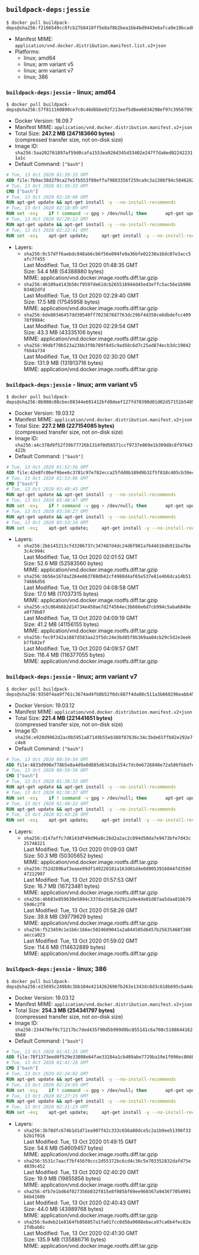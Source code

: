 ## `buildpack-deps:jessie`

```console
$ docker pull buildpack-deps@sha256:f2166549cc8fcb27b8410ff5e8af8b2bea1bb4bd9443e6afca9e19bcad835091
```

-	Manifest MIME: `application/vnd.docker.distribution.manifest.list.v2+json`
-	Platforms:
	-	linux; amd64
	-	linux; arm variant v5
	-	linux; arm variant v7
	-	linux; 386

### `buildpack-deps:jessie` - linux; amd64

```console
$ docker pull buildpack-deps@sha256:57f811160890ce7c0c46d6bbe92f213eef5d8ee6034298ef97c395679917b7cd
```

-	Docker Version: 18.09.7
-	Manifest MIME: `application/vnd.docker.distribution.manifest.v2+json`
-	Total Size: **247.2 MB (247183660 bytes)**  
	(compressed transfer size, not on-disk size)
-	Image ID: `sha256:5aa202761897af59d0cafa1553ea926d345d33402e247f7da6ed022422311a1c`
-	Default Command: `["bash"]`

```dockerfile
# Tue, 13 Oct 2020 01:39:33 GMT
ADD file:7b9ac38d270ca27e5fb553f80effa79883356f259ca9c3a1386f94c504626233 in / 
# Tue, 13 Oct 2020 01:39:33 GMT
CMD ["bash"]
# Tue, 13 Oct 2020 02:18:08 GMT
RUN apt-get update && apt-get install -y --no-install-recommends 		ca-certificates 		curl 		netbase 		wget 	&& rm -rf /var/lib/apt/lists/*
# Tue, 13 Oct 2020 02:18:09 GMT
RUN set -ex; 	if ! command -v gpg > /dev/null; then 		apt-get update; 		apt-get install -y --no-install-recommends 			gnupg 			dirmngr 		; 		rm -rf /var/lib/apt/lists/*; 	fi
# Tue, 13 Oct 2020 02:20:12 GMT
RUN apt-get update && apt-get install -y --no-install-recommends 		bzr 		git 		mercurial 		openssh-client 		subversion 				procps 	&& rm -rf /var/lib/apt/lists/*
# Tue, 13 Oct 2020 02:22:41 GMT
RUN set -ex; 	apt-get update; 	apt-get install -y --no-install-recommends 		autoconf 		automake 		bzip2 		dpkg-dev 		file 		g++ 		gcc 		imagemagick 		libbz2-dev 		libc6-dev 		libcurl4-openssl-dev 		libdb-dev 		libevent-dev 		libffi-dev 		libgdbm-dev 		libglib2.0-dev 		libgmp-dev 		libjpeg-dev 		libkrb5-dev 		liblzma-dev 		libmagickcore-dev 		libmagickwand-dev 		libncurses5-dev 		libncursesw5-dev 		libpng-dev 		libpq-dev 		libreadline-dev 		libsqlite3-dev 		libssl-dev 		libtool 		libwebp-dev 		libxml2-dev 		libxslt-dev 		libyaml-dev 		make 		patch 		unzip 		xz-utils 		zlib1g-dev 				$( 			if apt-cache show 'default-libmysqlclient-dev' 2>/dev/null | grep -q '^Version:'; then 				echo 'default-libmysqlclient-dev'; 			else 				echo 'libmysqlclient-dev'; 			fi 		) 	; 	rm -rf /var/lib/apt/lists/*
```

-	Layers:
	-	`sha256:0c57dff6aebdc848ab6cb6f56e094fe0a36bfe02230a16dc07e3acc5afc7f455`  
		Last Modified: Tue, 13 Oct 2020 01:48:35 GMT  
		Size: 54.4 MB (54388880 bytes)  
		MIME: application/vnd.docker.image.rootfs.diff.tar.gzip
	-	`sha256:46109a4143b58cf9597de61dcb265516944d45ed3effc5ac56e1b90603402dfd`  
		Last Modified: Tue, 13 Oct 2020 02:29:40 GMT  
		Size: 17.5 MB (17545958 bytes)  
		MIME: application/vnd.docker.image.rootfs.diff.tar.gzip
	-	`sha256:6de80346457dd30540ff7023878d7763dc29bf4d350ce6dbdefcc40978f9984c`  
		Last Modified: Tue, 13 Oct 2020 02:29:54 GMT  
		Size: 43.3 MB (43335106 bytes)  
		MIME: application/vnd.docker.image.rootfs.diff.tar.gzip
	-	`sha256:99dbf70b523a23bb3f9b789f845c9ad58c6d7c25ad874ecb3dc19042f6b4a734`  
		Last Modified: Tue, 13 Oct 2020 02:30:20 GMT  
		Size: 131.9 MB (131913716 bytes)  
		MIME: application/vnd.docker.image.rootfs.diff.tar.gzip

### `buildpack-deps:jessie` - linux; arm variant v5

```console
$ docker pull buildpack-deps@sha256:0b980c08cbec08344e691412bfd0deef127fd70390d01d02d57151b5405c8779
```

-	Docker Version: 19.03.12
-	Manifest MIME: `application/vnd.docker.distribution.manifest.v2+json`
-	Total Size: **227.2 MB (227154085 bytes)**  
	(compressed transfer size, not on-disk size)
-	Image ID: `sha256:a4c378d9f52f39b77726b1314f0d56571ccf9737e869e1b309d8c8f97643422b`
-	Default Command: `["bash"]`

```dockerfile
# Tue, 13 Oct 2020 01:52:56 GMT
ADD file:42e8fc0bef9bee6c3781c97e782ecca25fdd0b109d9b32f5f818c405cb39ecb2 in / 
# Tue, 13 Oct 2020 01:53:06 GMT
CMD ["bash"]
# Tue, 13 Oct 2020 03:48:45 GMT
RUN apt-get update && apt-get install -y --no-install-recommends 		ca-certificates 		curl 		netbase 		wget 	&& rm -rf /var/lib/apt/lists/*
# Tue, 13 Oct 2020 03:48:47 GMT
RUN set -ex; 	if ! command -v gpg > /dev/null; then 		apt-get update; 		apt-get install -y --no-install-recommends 			gnupg 			dirmngr 		; 		rm -rf /var/lib/apt/lists/*; 	fi
# Tue, 13 Oct 2020 03:50:27 GMT
RUN apt-get update && apt-get install -y --no-install-recommends 		bzr 		git 		mercurial 		openssh-client 		subversion 				procps 	&& rm -rf /var/lib/apt/lists/*
# Tue, 13 Oct 2020 03:53:34 GMT
RUN set -ex; 	apt-get update; 	apt-get install -y --no-install-recommends 		autoconf 		automake 		bzip2 		dpkg-dev 		file 		g++ 		gcc 		imagemagick 		libbz2-dev 		libc6-dev 		libcurl4-openssl-dev 		libdb-dev 		libevent-dev 		libffi-dev 		libgdbm-dev 		libglib2.0-dev 		libgmp-dev 		libjpeg-dev 		libkrb5-dev 		liblzma-dev 		libmagickcore-dev 		libmagickwand-dev 		libncurses5-dev 		libncursesw5-dev 		libpng-dev 		libpq-dev 		libreadline-dev 		libsqlite3-dev 		libssl-dev 		libtool 		libwebp-dev 		libxml2-dev 		libxslt-dev 		libyaml-dev 		make 		patch 		unzip 		xz-utils 		zlib1g-dev 				$( 			if apt-cache show 'default-libmysqlclient-dev' 2>/dev/null | grep -q '^Version:'; then 				echo 'default-libmysqlclient-dev'; 			else 				echo 'libmysqlclient-dev'; 			fi 		) 	; 	rm -rf /var/lib/apt/lists/*
```

-	Layers:
	-	`sha256:2bb145213cfd3206737c347487d4dc24d6f981a7644616db911ba78e3c4c994c`  
		Last Modified: Tue, 13 Oct 2020 02:01:52 GMT  
		Size: 52.6 MB (52583560 bytes)  
		MIME: application/vnd.docker.image.rootfs.diff.tar.gzip
	-	`sha256:bb56e167da2264e063788db42cf4988d4af65e537e81e4b6dca14b5174686d56`  
		Last Modified: Tue, 13 Oct 2020 04:08:58 GMT  
		Size: 17.0 MB (17037315 bytes)  
		MIME: application/vnd.docker.image.rootfs.diff.tar.gzip
	-	`sha256:e3c864b6b2d14734e450ae7d2f4564ec3b666e6d7cb994c5aba6849ea0f70b07`  
		Last Modified: Tue, 13 Oct 2020 04:09:19 GMT  
		Size: 41.2 MB (41156155 bytes)  
		MIME: application/vnd.docker.image.rootfs.diff.tar.gzip
	-	`sha256:fec9f342a1887d583aa23f5dc24e3bd85f8b369aa04cb29c5d2e3eebb7fb82ef`  
		Last Modified: Tue, 13 Oct 2020 04:09:57 GMT  
		Size: 116.4 MB (116377055 bytes)  
		MIME: application/vnd.docker.image.rootfs.diff.tar.gzip

### `buildpack-deps:jessie` - linux; arm variant v7

```console
$ docker pull buildpack-deps@sha256:9350f4aa9f761c3674ad4fb8b52f0dc887f4da80c511a3b668296eabb45434f4
```

-	Docker Version: 19.03.12
-	Manifest MIME: `application/vnd.docker.distribution.manifest.v2+json`
-	Total Size: **221.4 MB (221441651 bytes)**  
	(compressed transfer size, not on-disk size)
-	Image ID: `sha256:e920d9962d2ac0b5951a87149b55eb388f87636c34c3bde65ffb02e292e7c4e8`
-	Default Command: `["bash"]`

```dockerfile
# Tue, 13 Oct 2020 00:59:54 GMT
ADD file:4833d998e778b5e8a4d9a0d885d63418a154c7dc0e6726848e72a586fbbdfe35 in / 
# Tue, 13 Oct 2020 00:59:56 GMT
CMD ["bash"]
# Tue, 13 Oct 2020 01:38:33 GMT
RUN apt-get update && apt-get install -y --no-install-recommends 		ca-certificates 		curl 		netbase 		wget 	&& rm -rf /var/lib/apt/lists/*
# Tue, 13 Oct 2020 01:38:37 GMT
RUN set -ex; 	if ! command -v gpg > /dev/null; then 		apt-get update; 		apt-get install -y --no-install-recommends 			gnupg 			dirmngr 		; 		rm -rf /var/lib/apt/lists/*; 	fi
# Tue, 13 Oct 2020 01:40:22 GMT
RUN apt-get update && apt-get install -y --no-install-recommends 		bzr 		git 		mercurial 		openssh-client 		subversion 				procps 	&& rm -rf /var/lib/apt/lists/*
# Tue, 13 Oct 2020 01:43:26 GMT
RUN set -ex; 	apt-get update; 	apt-get install -y --no-install-recommends 		autoconf 		automake 		bzip2 		dpkg-dev 		file 		g++ 		gcc 		imagemagick 		libbz2-dev 		libc6-dev 		libcurl4-openssl-dev 		libdb-dev 		libevent-dev 		libffi-dev 		libgdbm-dev 		libglib2.0-dev 		libgmp-dev 		libjpeg-dev 		libkrb5-dev 		liblzma-dev 		libmagickcore-dev 		libmagickwand-dev 		libncurses5-dev 		libncursesw5-dev 		libpng-dev 		libpq-dev 		libreadline-dev 		libsqlite3-dev 		libssl-dev 		libtool 		libwebp-dev 		libxml2-dev 		libxslt-dev 		libyaml-dev 		make 		patch 		unzip 		xz-utils 		zlib1g-dev 				$( 			if apt-cache show 'default-libmysqlclient-dev' 2>/dev/null | grep -q '^Version:'; then 				echo 'default-libmysqlclient-dev'; 			else 				echo 'libmysqlclient-dev'; 			fi 		) 	; 	rm -rf /var/lib/apt/lists/*
```

-	Layers:
	-	`sha256:d147affc7d8143df49d96a8c26d2a2ac2c894d50da7e9473bfe7d43c25748221`  
		Last Modified: Tue, 13 Oct 2020 01:09:03 GMT  
		Size: 50.3 MB (50305652 bytes)  
		MIME: application/vnd.docker.image.rootfs.diff.tar.gzip
	-	`sha256:752d289baf3eaee99df149220181a163d01d4e0d9053916044fd359d47212997`  
		Last Modified: Tue, 13 Oct 2020 01:57:53 GMT  
		Size: 16.7 MB (16723481 bytes)  
		MIME: application/vnd.docker.image.rootfs.diff.tar.gzip
	-	`sha256:46683e859630e5894c337dacb01de2912a9e4de01d87aa5daa81bb7959d6c2f8`  
		Last Modified: Tue, 13 Oct 2020 01:58:26 GMT  
		Size: 39.8 MB (39779629 bytes)  
		MIME: application/vnd.docker.image.rootfs.diff.tar.gzip
	-	`sha256:f523459c1e1b6c166ec5024689041a2a844585d6457b25635460f380aecca023`  
		Last Modified: Tue, 13 Oct 2020 01:59:02 GMT  
		Size: 114.6 MB (114632889 bytes)  
		MIME: application/vnd.docker.image.rootfs.diff.tar.gzip

### `buildpack-deps:jessie` - linux; 386

```console
$ docker pull buildpack-deps@sha256:e15695c249b8c3bb104e4214262696fb263e1343dc8d3c618b695cba44aafd00
```

-	Docker Version: 19.03.12
-	Manifest MIME: `application/vnd.docker.distribution.manifest.v2+json`
-	Total Size: **254.3 MB (254341797 bytes)**  
	(compressed transfer size, not on-disk size)
-	Image ID: `sha256:234470ef0c71217bc7ded435f90d5b999d9bc855141c6a708c51086441629b60`
-	Default Command: `["bash"]`

```dockerfile
# Tue, 13 Oct 2020 01:41:25 GMT
ADD file:78f1373eed0f529e33808e64fae33284a1cb409abe7729ba19e1f096ec86681d in / 
# Tue, 13 Oct 2020 01:41:26 GMT
CMD ["bash"]
# Tue, 13 Oct 2020 02:24:02 GMT
RUN apt-get update && apt-get install -y --no-install-recommends 		ca-certificates 		curl 		netbase 		wget 	&& rm -rf /var/lib/apt/lists/*
# Tue, 13 Oct 2020 02:24:03 GMT
RUN set -ex; 	if ! command -v gpg > /dev/null; then 		apt-get update; 		apt-get install -y --no-install-recommends 			gnupg 			dirmngr 		; 		rm -rf /var/lib/apt/lists/*; 	fi
# Tue, 13 Oct 2020 02:27:15 GMT
RUN apt-get update && apt-get install -y --no-install-recommends 		bzr 		git 		mercurial 		openssh-client 		subversion 				procps 	&& rm -rf /var/lib/apt/lists/*
# Tue, 13 Oct 2020 02:31:23 GMT
RUN set -ex; 	apt-get update; 	apt-get install -y --no-install-recommends 		autoconf 		automake 		bzip2 		dpkg-dev 		file 		g++ 		gcc 		imagemagick 		libbz2-dev 		libc6-dev 		libcurl4-openssl-dev 		libdb-dev 		libevent-dev 		libffi-dev 		libgdbm-dev 		libglib2.0-dev 		libgmp-dev 		libjpeg-dev 		libkrb5-dev 		liblzma-dev 		libmagickcore-dev 		libmagickwand-dev 		libncurses5-dev 		libncursesw5-dev 		libpng-dev 		libpq-dev 		libreadline-dev 		libsqlite3-dev 		libssl-dev 		libtool 		libwebp-dev 		libxml2-dev 		libxslt-dev 		libyaml-dev 		make 		patch 		unzip 		xz-utils 		zlib1g-dev 				$( 			if apt-cache show 'default-libmysqlclient-dev' 2>/dev/null | grep -q '^Version:'; then 				echo 'default-libmysqlclient-dev'; 			else 				echo 'libmysqlclient-dev'; 			fi 		) 	; 	rm -rf /var/lib/apt/lists/*
```

-	Layers:
	-	`sha256:3b78dfc674b1d1d71ea907f42c333c656a80dce5c2a1b9ee51396f33b2b1f016`  
		Last Modified: Tue, 13 Oct 2020 01:49:15 GMT  
		Size: 54.6 MB (54609457 bytes)  
		MIME: application/vnd.docker.image.rootfs.diff.tar.gzip
	-	`sha256:5531c7aacf7bf456f0ccc2d55372bc6cd4c36c5e703352832dafd75e4839c452`  
		Last Modified: Tue, 13 Oct 2020 02:40:20 GMT  
		Size: 19.9 MB (19855856 bytes)  
		MIME: application/vnd.docker.image.rootfs.diff.tar.gzip
	-	`sha256:4fb7e1bd64f027356b032f815e8f085bf69ee960367a9436f7054991b6b4160b`  
		Last Modified: Tue, 13 Oct 2020 02:40:43 GMT  
		Size: 44.0 MB (43989768 bytes)  
		MIME: application/vnd.docker.image.rootfs.diff.tar.gzip
	-	`sha256:6adeb21e8164fb056857a1fa017cc0d58a9088ebaca97ca6b4fec82e2fdbab6c`  
		Last Modified: Tue, 13 Oct 2020 02:41:30 GMT  
		Size: 135.9 MB (135886716 bytes)  
		MIME: application/vnd.docker.image.rootfs.diff.tar.gzip
